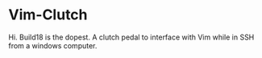 Vim-Clutch
==========
Hi.
Build18 is the dopest. 
A clutch pedal to interface with Vim while in SSH from a windows computer.
